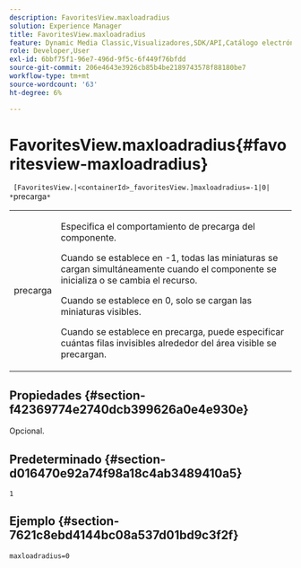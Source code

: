 ```yaml
---
description: FavoritesView.maxloadradius
solution: Experience Manager
title: FavoritesView.maxloadradius
feature: Dynamic Media Classic,Visualizadores,SDK/API,Catálogo electrónico
role: Developer,User
exl-id: 6bbf75f1-96e7-496d-9f5c-6f449f76bfdd
source-git-commit: 206e4643e3926cb85b4be2189743578f88180be7
workflow-type: tm+mt
source-wordcount: '63'
ht-degree: 6%

---
```


# FavoritesView.maxloadradius{#favoritesview-maxloadradius}

` [FavoritesView.|<containerId>_favoritesView.]maxloadradius=-1|0| *`precarga`*`

<table id="table_2B109D2F91E64B5382B31921C3780FA5"> 
 <tbody> 
  <tr> 
   <td colname="col1"> <p><span class="codeph"><span class="varname"> precarga</span></span> </p> </td> 
   <td colname="col2"> <p> Especifica el comportamiento de precarga del componente. </p> <p>Cuando se establece en <span class="codeph"> -1</span>, todas las miniaturas se cargan simultáneamente cuando el componente se inicializa o se cambia el recurso. </p> <p>Cuando se establece en <span class="codeph"> 0</span>, solo se cargan las miniaturas visibles. </p> <p> Cuando se establece en <span class="codeph"><span class="varname"> precarga</span></span>, puede especificar cuántas filas invisibles alrededor del área visible se precargan. </p> </td> 
  </tr> 
 </tbody> 
</table>

## Propiedades {#section-f42369774e2740dcb399626a0e4e930e}

Opcional.

## Predeterminado {#section-d016470e92a74f98a18c4ab3489410a5}

`1`

## Ejemplo {#section-7621c8ebd4144bc08a537d01bd9c3f2f}

`maxloadradius=0`
